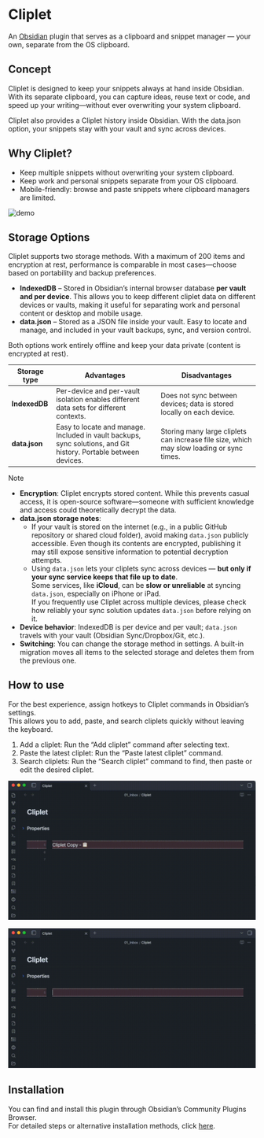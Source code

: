 # Cliplet

An [Obsidian](https://obsidian.md/) plugin that serves as a clipboard and snippet manager — your own, separate from the OS clipboard.

## Concept

Cliplet is designed to keep your snippets always at hand inside Obsidian. With its separate clipboard, you can capture ideas, reuse text or code, and speed up your writing—without ever overwriting your system clipboard.

Cliplet also provides a Cliplet history inside Obsidian. With the data.json option, your snippets stay with your vault and sync across devices.

## Why Cliplet?

- Keep multiple snippets without overwriting your system clipboard.
- Keep work and personal snippets separate from your OS clipboard.
- Mobile-friendly: browse and paste snippets where clipboard managers are limited.

![demo](https://raw.githubusercontent.com/namikaze-40p/obsidian-cliplet/main/demo/diff-to-os.gif)

## Storage Options

Cliplet supports two storage methods. With a maximum of 200 items and encryption at rest, performance is comparable in most cases—choose based on portability and backup preferences.

- **IndexedDB** – Stored in Obsidian’s internal browser database **per vault and per device**. This allows you to keep different cliplet data on different devices or vaults, making it useful for separating work and personal content or desktop and mobile usage.
- **data.json** – Stored as a JSON file inside your vault. Easy to locate and manage, and included in your vault backups, sync, and version control.

Both options work entirely offline and keep your data private (content is encrypted at rest).

| Storage type  | Advantages                                                                                                       | Disadvantages                                                                             |
| ------------- | ---------------------------------------------------------------------------------------------------------------- | ----------------------------------------------------------------------------------------- |
| **IndexedDB** | Per-device and per-vault isolation enables different data sets for different contexts.                           | Does not sync between devices; data is stored locally on each device.                     |
| **data.json** | Easy to locate and manage. Included in vault backups, sync solutions, and Git history. Portable between devices. | Storing many large cliplets can increase file size, which may slow loading or sync times. |

> [!NOTE]
>
> - **Encryption**: Cliplet encrypts stored content. While this prevents casual access, it is open-source software—someone with sufficient knowledge and access could theoretically decrypt the data.
> - **data.json storage notes**:
>   - If your vault is stored on the internet (e.g., in a public GitHub repository or shared cloud folder), avoid making `data.json` publicly accessible. Even though its contents are encrypted, publishing it may still expose sensitive information to potential decryption attempts.
>   - Using `data.json` lets your cliplets sync across devices — **but only if your sync service keeps that file up to date**.  
>     Some services, like **iCloud**, can be **slow or unreliable** at syncing `data.json`, especially on iPhone or iPad.  
>     If you frequently use Cliplet across multiple devices, please check how reliably your sync solution updates `data.json` before relying on it.
> - **Device behavior**: IndexedDB is per device and per vault; `data.json` travels with your vault (Obsidian Sync/Dropbox/Git, etc.).
> - **Switching**: You can change the storage method in settings. A built-in migration moves all items to the selected storage and deletes them from the previous one.

## How to use

For the best experience, assign hotkeys to Cliplet commands in Obsidian’s settings.  
This allows you to add, paste, and search cliplets quickly without leaving the keyboard.

1. Add a cliplet: Run the “Add cliplet” command after selecting text.
1. Paste the latest cliplet: Run the “Paste latest cliplet” command.
1. Search cliplets: Run the “Search cliplet” command to find, then paste or edit the desired cliplet.

![demo](https://raw.githubusercontent.com/namikaze-40p/obsidian-cliplet/main/demo/add-and-paste.gif)

![demo](https://raw.githubusercontent.com/namikaze-40p/obsidian-cliplet/main/demo/search.gif)

## Installation

You can find and install this plugin through Obsidian’s Community Plugins Browser.  
For detailed steps or alternative installation methods, click [here](https://github.com/namikaze-40p/obsidian-cliplet/blob/main/docs/installation.md).
